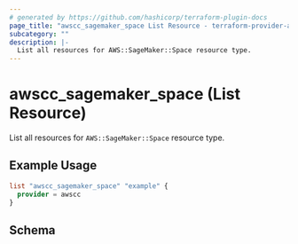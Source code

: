 ```yaml
---
# generated by https://github.com/hashicorp/terraform-plugin-docs
page_title: "awscc_sagemaker_space List Resource - terraform-provider-awscc"
subcategory: ""
description: |-
  List all resources for AWS::SageMaker::Space resource type.
---
```


# awscc_sagemaker_space (List Resource)

List all resources for `AWS::SageMaker::Space` resource type.

## Example Usage

```terraform
list "awscc_sagemaker_space" "example" {
  provider = awscc
}
```

<!-- schema generated by tfplugindocs -->
## Schema
